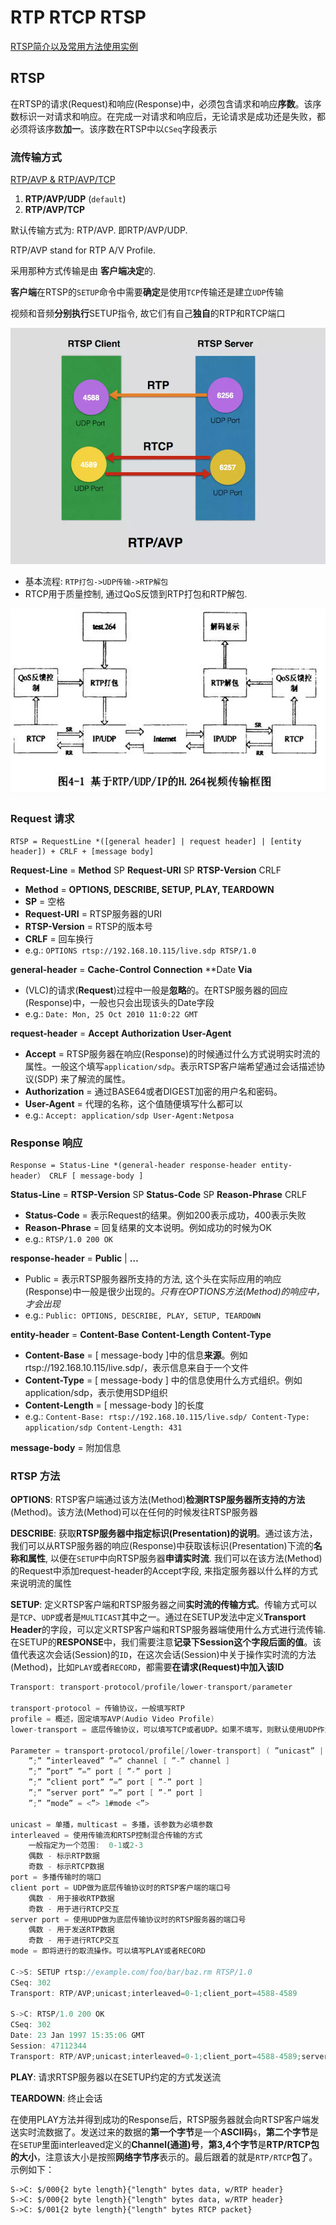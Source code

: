 # RTP RTCP RTSP

[RTSP简介以及常用方法使用实例](https://blog.csdn.net/shining100/article/details/6030818)

## RTSP

在RTSP的请求(Request)和响应(Response)中，必须包含请求和响应**序数**。该序数标识一对请求和响应。在完成一对请求和响应后，无论请求是成功还是失败，都必须将该序数**加一**。该序数在RTSP中以`CSeq`字段表示

### 流传输方式

[RTP/AVP & RTP/AVP/TCP](https://www.jianshu.com/p/7b9793eb2f4e)

1. **RTP/AVP/UDP** (`default`)
2. **RTP/AVP/TCP**

默认传输方式为: RTP/AVP. 即RTP/AVP/UDP.

RTP/AVP stand for RTP A/V Profile.

采用那种方式传输是由 **客户端决定**的.

**客户端**在RTSP的`SETUP`命令中需要**确定**是使用`TCP`传输还是建立`UDP`传输

视频和音频**分别执行**SETUP指令, 故它们有自己**独自**的RTP和RTCP端口

![RTP/AVP/UDP中视频或音频的RTP和RTCP交互示意](./img/rtsp-client-server.jpg)

- 基本流程: `RTP打包->UDP传输->RTP解包`
- RTCP用于质量控制, 通过QoS反馈到RTP打包和RTP解包.

![RTP/AVP/UDP 视频传输框图示意](./img/rtp-stream-flow.jpg)

### Request 请求

``` text
RTSP = RequestLine *([general header] | request header] | [entity header]) + CRLF + [message body]
```

**Request-Line** = **Method** SP **Request-URI** SP **RTSP-Version** CRLF

- **Method** = **OPTIONS, DESCRIBE, SETUP, PLAY, TEARDOWN**
- **SP** = 空格
- **Request-URI** = RTSP服务器的URI
- **RTSP-Version** = RTSP的版本号
- **CRLF** = 回车换行
- e.g.: `OPTIONS rtsp://192.168.10.115/live.sdp RTSP/1.0`

**general-header** = **Cache-Control** **Connection** **Date **Via**

- (VLC)的请求(**Request**)过程中一般是**忽略**的。在RTSP服务器的回应(Response)中，一般也只会出现该头的Date字段
- e.g.: `Date: Mon, 25 Oct 2010 11:0:22 GMT`

**request-header** = **Accept** **Authorization** **User-Agent**

- **Accept** = RTSP服务器在响应(Response)的时候通过什么方式说明实时流的属性。一般这个填写`application/sdp`。表示RTSP客户端希望通过会话描述协议(SDP) 来了解流的属性。
- **Authorization** = 通过BASE64或者DIGEST加密的用户名和密码。
- **User-Agent** = 代理的名称，这个值随便填写什么都可以
- e.g.: `Accept: application/sdp User-Agent:Netposa`

### Response 响应

``` text
Response = Status-Line *(general-header response-header entity-header） CRLF [ message-body ]
```

**Status-Line** = **RTSP-Version** SP **Status-Code** SP **Reason-Phrase** CRLF

- **Status-Code** = 表示Request的结果。例如200表示成功，400表示失败
- **Reason-Phrase** = 回复结果的文本说明。例如成功的时候为OK
- e.g.: `RTSP/1.0 200 OK`

**response-header** = **Public** | **…**

- Public = 表示RTSP服务器所支持的方法, 这个头在实际应用的响应(Response)中一般是很少出现的。*只有在OPTIONS方法(Method)的响应中，才会出现*
- e.g.: `Public: OPTIONS, DESCRIBE, PLAY, SETUP, TEARDOWN`

**entity-header** = **Content-Base** **Content-Length** **Content-Type**

- **Content-Base** = [ message-body ]中的信息**来源**。例如rtsp://192.168.10.115/live.sdp/，表示信息来自于一个文件
- **Content-Type** = [ message-body ] 中的信息使用什么方式组织。例如application/sdp，表示使用SDP组织
- **Content-Length** = [ message-body ]的长度
- e.g.: `Content-Base: rtsp://192.168.10.115/live.sdp/ Content-Type: application/sdp Content-Length: 431`

**message-body** = 附加信息

### RTSP 方法

**OPTIONS**: RTSP客户端通过该方法(Method)**检测RTSP服务器所支持的方法**(Method)。该方法(Method)可以在任何的时候发往RTSP服务器

**DESCRIBE**: 获取**RTSP服务器中指定标识(Presentation)的说明**。通过该方法，我们可以从RTSP服务器的响应(Response)中获取该标识(Presentation)下流的**名称和属性**, 以便在`SETUP`中向RTSP服务器**申请实时流**. 我们可以在该方法(Method)的Request中添加request-header的Accept字段, 来指定服务器以什么样的方式来说明流的属性

**SETUP**: 定义RTSP客户端和RTSP服务器之间**实时流的传输方式**。传输方式可以是`TCP`、`UDP`或者是`MULTICAST`其中之一。通过在SETUP发法中定义**Transport Header**的字段，可以定义RTSP客户端和RTSP服务器端使用什么方式进行流传输. 在SETUP的**RESPONSE**中，我们需要注意**记录下Session这个字段后面的值**。该值代表这次会话(Session)的`ID`，在这次会话(Session)中关于操作实时流的方法(Method)，比如`PLAY`或者`RECORD`，都需要**在请求(Request)中加入该ID**

``` go
Transport: transport-protocol/profile/lower-transport/parameter

transport-protocol = 传输协议，一般填写RTP
profile = 概述，固定填写AVP(Audio Video Profile)
lower-transport = 底层传输协议，可以填写TCP或者UDP。如果不填写，则默认使用UDP作为底层传输协议

Parameter = transport-protocol/profile[/lower-transport] ( ”unicast” | ”multicast” )
    ”;” ”interleaved” ”=” channel [ ”-” channel ]
    ”;” ”port” ”=” port [ ”-” port ]
    ”;” ”client port” ”=” port [ ”-” port ]
    ”;” ”server port” ”=” port [ ”-” port ]
    ”;” ”mode” = <”> 1#mode <”>

unicast = 单播，multicast = 多播，该参数为必填参数
interleaved = 使用传输流和RTSP控制混合传输的方式
    一般指定为一个范围:  0-1或2-3
    偶数 - 标示RTP数据
    奇数 - 标示RTCP数据
port = 多播传输时的端口
client port = UDP做为底层传输协议时的RTSP客户端的端口号
    偶数 - 用于接收RTP数据
    奇数 - 用于进行RTCP交互
server port = 使用UDP做为底层传输协议时的RTSP服务器的端口号
    偶数 - 用于发送RTP数据
    奇数 - 用于进行RTCP交互
mode = 即将进行的取流操作。可以填写PLAY或者RECORD

C->S: SETUP rtsp://example.com/foo/bar/baz.rm RTSP/1.0
CSeq: 302
Transport: RTP/AVP;unicast;interleaved=0-1;client_port=4588-4589

S->C: RTSP/1.0 200 OK
CSeq: 302
Date: 23 Jan 1997 15:35:06 GMT
Session: 47112344
Transport: RTP/AVP;unicast;interleaved=0-1;client_port=4588-4589;server_port=6256-6257
```

**PLAY**: 请求RTSP服务器以在SETUP约定的方式发送流

**TEARDOWN**: 终止会话

在使用PLAY方法并得到成功的Response后，RTSP服务器就会向RTSP客户端发送实时流数据了。发送过来的数据的**第一个字节**是一个**ASCII码**`$`，**第二个字节**是在`SETUP`里面interleaved定义的**Channel(通道)号**，**第3,4个字节**是**RTP/RTCP包的大小**，注意该大小是按照**网络字节序**表示的。最后跟着的就是`RTP/RTCP`**包**了。示例如下：

``` text
S->C: $/000{2 byte length}{"length" bytes data, w/RTP header}
S->C: $/000{2 byte length}{"length" bytes data, w/RTP header}
S->C: $/001{2 byte length}{"length" bytes RTCP packet}
```